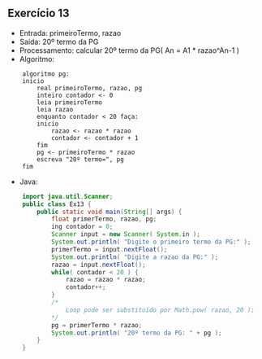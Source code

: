 Exercício 13
------------
-   Entrada: primeiroTermo, razao
-   Saída: 20º termo da PG
-   Processamento: calcular 20º termo da PG( An = A1 * razao^An-1 )
-   Algoritmo:
```
    algoritmo pg:
    inicio
        real primeiroTermo, razao, pg
        inteiro contador <- 0
        leia primeiroTermo
        leia razao
        enquanto contador < 20 faça:
        inicio
            razao <- razao * razao
            contador <- contador + 1
        fim
        pg <- primeiroTermo * razao
        escreva "20º termo=", pg
    fim
```
-   Java:
```java
    import java.util.Scanner;
    public class Ex13 {
        public static void main(String[] args) {
            float primerTermo, razao, pg;
            ing contador = 0;
            Scanner input = new Scanner( System.in );
            System.out.println( "Digite o primeiro termo da PG:" );
            primerTermo = input.nextFloat();
            System.out.println( "Digite a razao da PG:" );
            razao = input.nextFloat();
            while( contador < 20 ) {
                razao = razao * razao;
                contador++;
            }
            /*
                Loop pode ser substituído por Math.pow( razao, 20 );
            */
            pg = primerTermo * razao;
            System.out.println( "20º termo da PG: " + pg );
        }
    }
```
